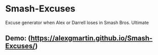 # Smash-Excuses
Excuse generator when Alex or Darrell loses in Smash Bros. Ultimate

## Demo: (https://alexgmartin.github.io/Smash-Excuses/)
